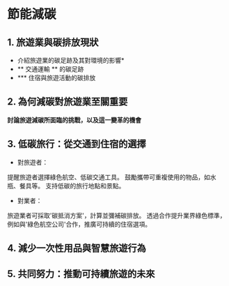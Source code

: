 # 節能減碳
## 1. 旅遊業與碳排放現狀
- 介紹旅遊業的碳足跡及其對環境的影響*
- ** 交通運輸 ** 的碳足跡
- *** 住宿與旅遊活動的碳排放

## 2. 為何減碳對旅遊業至關重要
**討論旅遊減碳所面臨的挑戰，以及這一變革的機會**

## 3. 低碳旅行：從交通到住宿的選擇
- 對旅遊者：

提醒旅遊者選擇綠色航空、低碳交通工具。
鼓勵攜帶可重複使用的物品，如水瓶、餐具等。
支持低碳的旅行地點和景點。

- 對業者：

旅遊業者可採取'碳抵消方案'，計算並彌補碳排放。
透過合作提升業界綠色標準，例如與'綠色航空公司'合作，推廣可持續的住宿選項。

## 4. 減少一次性用品與智慧旅遊行為
## 5. 共同努力：推動可持續旅遊的未來
